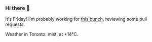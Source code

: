 ### Hi there :wave:

It's Friday! I'm probably working for [this bunch](https://github.com/kohofinancial), reviewing some pull requests.

Weather in Toronto: mist, at +14°C.
